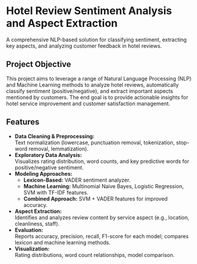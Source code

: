 # Hotel Review Sentiment Analysis and Aspect Extraction

A comprehensive NLP-based solution for classifying sentiment, extracting key aspects, and analyzing customer feedback in hotel reviews.

## Project Objective

This project aims to leverage a range of Natural Language Processing (NLP) and Machine Learning methods to analyze hotel reviews, automatically classify sentiment (positive/negative), and extract important aspects mentioned by customers. The end goal is to provide actionable insights for hotel service improvement and customer satisfaction management.

## Features

- **Data Cleaning & Preprocessing:**  
  Text normalization (lowercase, punctuation removal, tokenization, stop-word removal, lemmatization).
- **Exploratory Data Analysis:**  
  Visualizes rating distribution, word counts, and key predictive words for positive/negative sentiment.
- **Modeling Approaches:**  
  - **Lexicon-Based:** VADER sentiment analyzer.
  - **Machine Learning:** Multinomial Naive Bayes, Logistic Regression, SVM with TF-IDF features.
  - **Combined Approach:** SVM + VADER features for improved accuracy.
- **Aspect Extraction:**  
  Identifies and analyzes review content by service aspect (e.g., location, cleanliness, staff).
- **Evaluation:**  
  Reports accuracy, precision, recall, F1-score for each model; compares lexicon and machine learning methods.
- **Visualization:**  
  Rating distributions, word count relationships, model comparison.
